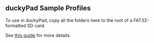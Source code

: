 ## duckyPad Sample Profiles

To use in duckyPad, copy all the folders here to the root of a FAT32-formatted SD card.

See [this guide](https://github.com/dekuNukem/duckyPad/blob/master/getting_started.md) for more details.
